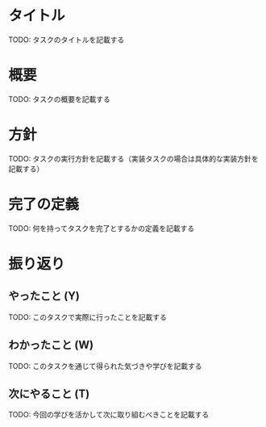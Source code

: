 # タイトル
TODO: タスクのタイトルを記載する

# 概要
TODO: タスクの概要を記載する

# 方針
TODO: タスクの実行方針を記載する（実装タスクの場合は具体的な実装方針を記載する）

# 完了の定義
TODO: 何を持ってタスクを完了とするかの定義を記載する

# 振り返り
## やったこと (Y)
TODO: このタスクで実際に行ったことを記載する

## わかったこと (W)
TODO: このタスクを通じて得られた気づきや学びを記載する

## 次にやること (T)
TODO: 今回の学びを活かして次に取り組むべきことを記載する

